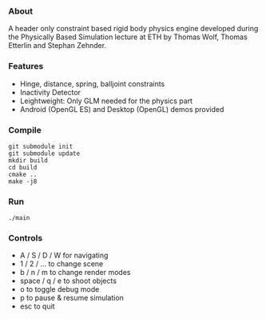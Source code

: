 ### About
A header only constraint based rigid body physics engine developed during the Physically Based Simulation lecture at ETH by 
Thomas Wolf, Thomas Etterlin and Stephan Zehnder.

### Features
* Hinge, distance, spring, balljoint constraints
* Inactivity Detector
* Leightweight: Only GLM needed for the physics part
* Android (OpenGL ES) and Desktop (OpenGL) demos provided

### Compile
```
git submodule init
git submodule update
mkdir build
cd build
cmake ..
make -j8
```

### Run
```
./main
```

### Controls
* A / S / D / W for navigating
* 1 / 2 / ... to change scene
* b / n / m to change render modes
* space / q / e to shoot objects
* o to toggle debug mode
* p to pause & resume simulation
* esc to quit



